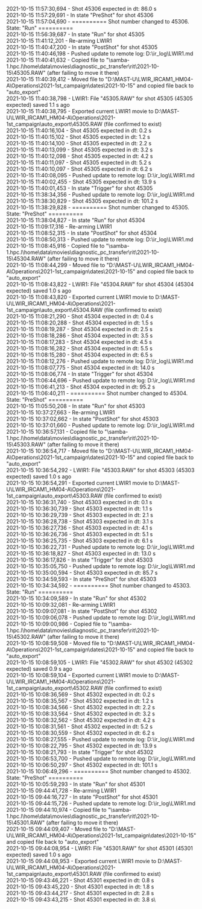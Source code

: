 2021-10-15 11:57:30,694 - Shot 45306 expected in dt: 86.0 s\
2021-10-15 11:57:29,691 - In state "PreShot" for shot 45306\
2021-10-15 11:57:04,690 - ========== Shot number changed to 45306. State: "Run" ==========\
2021-10-15 11:56:39,687 - In state "Run" for shot 45305\
2021-10-15 11:41:12,201 - Re-arming LWIR1\
2021-10-15 11:40:47,200 - In state "PostShot" for shot 45305\
2021-10-15 11:40:46,198 - Pushed update to remote log: D:\ir_log\LWIR1.md\
2021-10-15 11:40:41,632 - Copied file to "\\samba-1.hpc.l\home\data\movies\diagnostic_pc_transfer\rit\2021-10-15\45305.RAW" (after failing to move it there)\
2021-10-15 11:40:39,412 - Moved file to "D:\MAST-U\LWIR_IRCAM1_HM04-A\Operations\2021-1st_campaign\dates\2021-10-15" and copied file back to "auto_export"\
2021-10-15 11:40:38,798 - LWIR1: File "45305.RAW" for shot 45305 (45305 expected) saved 1.1 s ago\
2021-10-15 11:40:38,795 - Exported current LWIR1 movie to D:\MAST-U\LWIR_IRCAM1_HM04-A\Operations\2021-1st_campaign\auto_export\45305.RAW (file confirmed to exist)\
2021-10-15 11:40:16,104 - Shot 45305 expected in dt: 0.2 s\
2021-10-15 11:40:15,102 - Shot 45305 expected in dt: 1.2 s\
2021-10-15 11:40:14,100 - Shot 45305 expected in dt: 2.2 s\
2021-10-15 11:40:13,099 - Shot 45305 expected in dt: 3.2 s\
2021-10-15 11:40:12,098 - Shot 45305 expected in dt: 4.2 s\
2021-10-15 11:40:11,097 - Shot 45305 expected in dt: 5.2 s\
2021-10-15 11:40:10,097 - Shot 45305 expected in dt: 6.2 s\
2021-10-15 11:40:08,095 - Pushed update to remote log: D:\ir_log\LWIR1.md\
2021-10-15 11:40:02,455 - Shot 45305 expected in dt: 13.9 s\
2021-10-15 11:40:01,453 - In state "Trigger" for shot 45305\
2021-10-15 11:38:34,356 - Pushed update to remote log: D:\ir_log\LWIR1.md\
2021-10-15 11:38:30,829 - Shot 45305 expected in dt: 101.2 s\
2021-10-15 11:38:29,828 - ========== Shot number changed to 45305. State: "PreShot" ==========\
2021-10-15 11:38:04,827 - In state "Run" for shot 45304\
2021-10-15 11:09:17,316 - Re-arming LWIR1\
2021-10-15 11:08:52,315 - In state "PostShot" for shot 45304\
2021-10-15 11:08:50,313 - Pushed update to remote log: D:\ir_log\LWIR1.md\
2021-10-15 11:08:45,916 - Copied file to "\\samba-1.hpc.l\home\data\movies\diagnostic_pc_transfer\rit\2021-10-15\45304.RAW" (after failing to move it there)\
2021-10-15 11:08:44,299 - Moved file to "D:\MAST-U\LWIR_IRCAM1_HM04-A\Operations\2021-1st_campaign\dates\2021-10-15" and copied file back to "auto_export"\
2021-10-15 11:08:43,822 - LWIR1: File "45304.RAW" for shot 45304 (45304 expected) saved 1.0 s ago\
2021-10-15 11:08:43,820 - Exported current LWIR1 movie to D:\MAST-U\LWIR_IRCAM1_HM04-A\Operations\2021-1st_campaign\auto_export\45304.RAW (file confirmed to exist)\
2021-10-15 11:08:21,290 - Shot 45304 expected in dt: 0.4 s\
2021-10-15 11:08:20,288 - Shot 45304 expected in dt: 1.5 s\
2021-10-15 11:08:19,287 - Shot 45304 expected in dt: 2.5 s\
2021-10-15 11:08:18,286 - Shot 45304 expected in dt: 3.5 s\
2021-10-15 11:08:17,283 - Shot 45304 expected in dt: 4.5 s\
2021-10-15 11:08:16,282 - Shot 45304 expected in dt: 5.5 s\
2021-10-15 11:08:15,280 - Shot 45304 expected in dt: 6.5 s\
2021-10-15 11:08:12,276 - Pushed update to remote log: D:\ir_log\LWIR1.md\
2021-10-15 11:08:07,775 - Shot 45304 expected in dt: 14.0 s\
2021-10-15 11:08:06,774 - In state "Trigger" for shot 45304\
2021-10-15 11:06:44,696 - Pushed update to remote log: D:\ir_log\LWIR1.md\
2021-10-15 11:06:41,213 - Shot 45304 expected in dt: 95.2 s\
2021-10-15 11:06:40,211 - ========== Shot number changed to 45304. State: "PreShot" ==========\
2021-10-15 11:05:50,208 - In state "Run" for shot 45303\
2021-10-15 10:37:27,663 - Re-arming LWIR1\
2021-10-15 10:37:02,662 - In state "PostShot" for shot 45303\
2021-10-15 10:37:01,660 - Pushed update to remote log: D:\ir_log\LWIR1.md\
2021-10-15 10:36:57,131 - Copied file to "\\samba-1.hpc.l\home\data\movies\diagnostic_pc_transfer\rit\2021-10-15\45303.RAW" (after failing to move it there)\
2021-10-15 10:36:54,717 - Moved file to "D:\MAST-U\LWIR_IRCAM1_HM04-A\Operations\2021-1st_campaign\dates\2021-10-15" and copied file back to "auto_export"\
2021-10-15 10:36:54,292 - LWIR1: File "45303.RAW" for shot 45303 (45303 expected) saved 1.0 s ago\
2021-10-15 10:36:54,291 - Exported current LWIR1 movie to D:\MAST-U\LWIR_IRCAM1_HM04-A\Operations\2021-1st_campaign\auto_export\45303.RAW (file confirmed to exist)\
2021-10-15 10:36:31,740 - Shot 45303 expected in dt: 0.1 s\
2021-10-15 10:36:30,739 - Shot 45303 expected in dt: 1.1 s\
2021-10-15 10:36:29,739 - Shot 45303 expected in dt: 2.1 s\
2021-10-15 10:36:28,738 - Shot 45303 expected in dt: 3.1 s\
2021-10-15 10:36:27,736 - Shot 45303 expected in dt: 4.1 s\
2021-10-15 10:36:26,736 - Shot 45303 expected in dt: 5.1 s\
2021-10-15 10:36:25,735 - Shot 45303 expected in dt: 6.1 s\
2021-10-15 10:36:22,731 - Pushed update to remote log: D:\ir_log\LWIR1.md\
2021-10-15 10:36:18,827 - Shot 45303 expected in dt: 13.0 s\
2021-10-15 10:36:17,826 - In state "Trigger" for shot 45303\
2021-10-15 10:35:05,750 - Pushed update to remote log: D:\ir_log\LWIR1.md\
2021-10-15 10:35:00,594 - Shot 45303 expected in dt: 85.7 s\
2021-10-15 10:34:59,593 - In state "PreShot" for shot 45303\
2021-10-15 10:34:34,592 - ========== Shot number changed to 45303. State: "Run" ==========\
2021-10-15 10:34:09,589 - In state "Run" for shot 45302\
2021-10-15 10:09:32,081 - Re-arming LWIR1\
2021-10-15 10:09:07,081 - In state "PostShot" for shot 45302\
2021-10-15 10:09:06,078 - Pushed update to remote log: D:\ir_log\LWIR1.md\
2021-10-15 10:09:00,986 - Copied file to "\\samba-1.hpc.l\home\data\movies\diagnostic_pc_transfer\rit\2021-10-15\45302.RAW" (after failing to move it there)\
2021-10-15 10:08:59,508 - Moved file to "D:\MAST-U\LWIR_IRCAM1_HM04-A\Operations\2021-1st_campaign\dates\2021-10-15" and copied file back to "auto_export"\
2021-10-15 10:08:59,105 - LWIR1: File "45302.RAW" for shot 45302 (45302 expected) saved 0.9 s ago\
2021-10-15 10:08:59,104 - Exported current LWIR1 movie to D:\MAST-U\LWIR_IRCAM1_HM04-A\Operations\2021-1st_campaign\auto_export\45302.RAW (file confirmed to exist)\
2021-10-15 10:08:36,569 - Shot 45302 expected in dt: 0.2 s\
2021-10-15 10:08:35,567 - Shot 45302 expected in dt: 1.2 s\
2021-10-15 10:08:34,566 - Shot 45302 expected in dt: 2.2 s\
2021-10-15 10:08:33,564 - Shot 45302 expected in dt: 3.2 s\
2021-10-15 10:08:32,562 - Shot 45302 expected in dt: 4.2 s\
2021-10-15 10:08:31,561 - Shot 45302 expected in dt: 5.2 s\
2021-10-15 10:08:30,559 - Shot 45302 expected in dt: 6.2 s\
2021-10-15 10:08:27,555 - Pushed update to remote log: D:\ir_log\LWIR1.md\
2021-10-15 10:08:22,795 - Shot 45302 expected in dt: 13.9 s\
2021-10-15 10:08:21,793 - In state "Trigger" for shot 45302\
2021-10-15 10:06:53,700 - Pushed update to remote log: D:\ir_log\LWIR1.md\
2021-10-15 10:06:50,297 - Shot 45302 expected in dt: 101.1 s\
2021-10-15 10:06:49,296 - ========== Shot number changed to 45302. State: "PreShot" ==========\
2021-10-15 10:05:59,293 - In state "Run" for shot 45301\
2021-10-15 09:44:41,728 - Re-arming LWIR1\
2021-10-15 09:44:16,727 - In state "PostShot" for shot 45301\
2021-10-15 09:44:15,726 - Pushed update to remote log: D:\ir_log\LWIR1.md\
2021-10-15 09:44:10,974 - Copied file to "\\samba-1.hpc.l\home\data\movies\diagnostic_pc_transfer\rit\2021-10-15\45301.RAW" (after failing to move it there)\
2021-10-15 09:44:09,407 - Moved file to "D:\MAST-U\LWIR_IRCAM1_HM04-A\Operations\2021-1st_campaign\dates\2021-10-15" and copied file back to "auto_export"\
2021-10-15 09:44:08,954 - LWIR1: File "45301.RAW" for shot 45301 (45301 expected) saved 1.0 s ago\
2021-10-15 09:44:08,953 - Exported current LWIR1 movie to D:\MAST-U\LWIR_IRCAM1_HM04-A\Operations\2021-1st_campaign\auto_export\45301.RAW (file confirmed to exist)\
2021-10-15 09:43:46,221 - Shot 45301 expected in dt: 0.8 s\
2021-10-15 09:43:45,220 - Shot 45301 expected in dt: 1.8 s\
2021-10-15 09:43:44,217 - Shot 45301 expected in dt: 2.8 s\
2021-10-15 09:43:43,215 - Shot 45301 expected in dt: 3.8 s\

